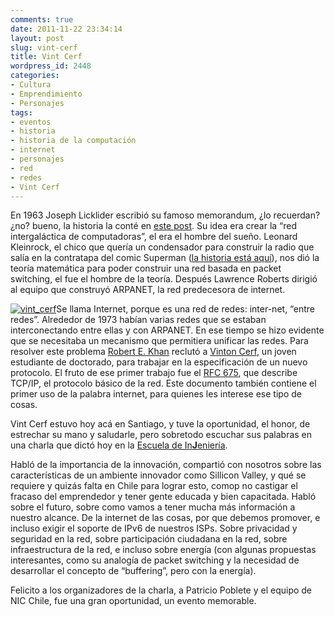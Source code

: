 ```yaml
---
comments: true
date: 2011-11-22 23:34:14
layout: post
slug: vint-cerf
title: Vint Cerf
wordpress_id: 2448
categories:
- Cultura
- Emprendimiento
- Personajes
tags:
- eventos
- historia
- historia de la computación
- internet
- personajes
- red
- redes
- Vint Cerf
---
```


En 1963 Joseph Licklider escribió su famoso memorandum, ¿lo recuerdan? ¿no? bueno, la historia la conté en [este post](http://www.lnds.net/blog/2011/01/el-memorandum.html). Su idea era crear la “red intergaláctica de computadoras”, el era el hombre del sueño. Leonard Kleinrock, el chico que quería un condensador para construir la radio que salía en la contratapa del comic Superman ([la historia está aquí](http://www.lnds.net/blog/2008/04/todo-por-un-condensador-variable.html)), nos dió la teoría matemática para poder construir una red basada en packet switching, el fue el hombre de la teoría. Después Lawrence Roberts dirigió al equipo que construyó ARPANET, la red predecesora de internet.

 

[![vint_cerf](http://www.lnds.net/blog/wp-content/uploads/2011/11/vint_cerf_thumb.jpg)](http://www.lnds.net/blog/wp-content/uploads/2011/11/vint_cerf.jpg)Se llama Internet, porque es una red de redes: inter-net, “entre redes”. Alrededor de 1973 habían varias redes que se estaban interconectando entre ellas y con ARPANET. En ese tiempo se hizo evidente que se necesitaba un mecanismo que permitiera unificar las redes. Para resolver este problema [Robert E. Khan](http://en.wikipedia.org/wiki/Robert_E._Kahn) reclutó a [Vinton Cerf](http://en.wikipedia.org/wiki/Vint_Cerf), un joven estudiante de doctorado, para trabajar en la especificación de un nuevo protocolo. El fruto de ese primer trabajo fue el [RFC 675](http://tools.ietf.org/html/rfc675), que describe TCP/IP, el protocolo básico de la red. Este documento también contiene el primer uso de la palabra internet, para quienes les interese ese tipo de cosas.

 

Vint Cerf estuvo hoy acá en Santiago, y tuve la oportunidad, el honor, de estrechar su mano y saludarle, pero sobretodo escuchar sus palabras en una charla que dictó hoy en la [Escuela de In**J**eniería](http://escuela.ing.uchile.cl/). 

 

Habló de la importancia de la innovación, compartió con nosotros sobre las características de un ambiente innovador como Sillicon Valley, y qué se requiere y quizás falta en Chile para lograr esto, comop no castigar el fracaso del emprendedor y tener gente educada y bien capacitada. Habló sobre el futuro, sobre como vamos a tener mucha más información a nuestro alcance. De la internet de las cosas, por que debemos promover, e incluso exigir el soporte de IPv6 de nuestros ISPs. Sobre privacidad y seguridad en la red, sobre participación ciudadana en la red, sobre infraestructura de la red, e incluso sobre energía (con algunas propuestas interesantes, como su analogía de packet switching y la necesidad de desarrollar el concepto de “buffering”, pero con la energía). 

 

Felicito a los organizadores de la charla, a Patricio Poblete y el equipo de NIC Chile, fue una gran oportunidad, un evento memorable.

